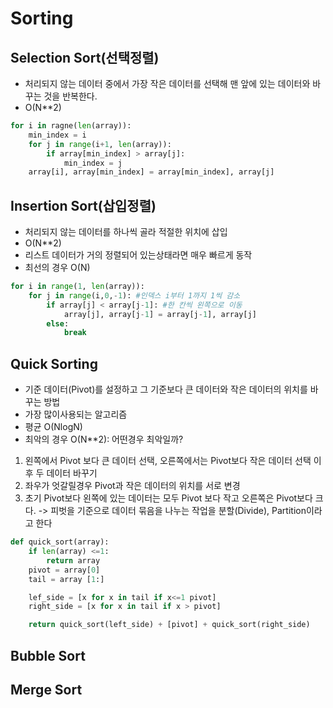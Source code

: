 # Sorting

## Selection Sort(선택정렬)
+ 처리되지 않는 데이터 중에서 가장 작은 데이터를 선택해 맨 앞에 있는 데이터와 바꾸는 것을 반복한다.
+ O(N**2)
```py
for i in ragne(len(array)):
    min_index = i
    for j in range(i+1, len(array)):
        if array[min_index] > array[j]:
            min_index = j
    array[i], array[min_index] = array[min_index], array[j]
```
## Insertion Sort(삽입정렬)
+ 처리되지 않는 데이터를 하나씩 골라 적절한 위치에 삽입
+ O(N**2)
+ 리스트 데이터가 거의 정렬되어 있는상태라면 매우 빠르게 동작
+ 최선의 경우 O(N)
```py
for i in range(1, len(array)):
    for j in range(i,0,-1): #인덱스 i부터 1까지 1씩 감소
        if array[j] < array[j-1]: #한 칸씩 왼쪽으로 이동
            array[j], array[j-1] = array[j-1], array[j]
        else:
            break
```

## Quick Sorting
+ 기준 데이터(Pivot)를 설정하고 그 기준보다 큰 데이터와 작은 데이터의 위치를 바꾸는 방법 
+ 가장 많이사용되는 알고리즘
+ 평균 O(NlogN)
+ 최악의 경우 O(N**2): 어떤경우 최악일까?
1. 왼쪽에서 Pivot 보다 큰 데이터 선택, 오른쪽에서는 Pivot보다 작은 데이터 선택 이후 두 데이터 바꾸기
2. 좌우가 엇갈릴경우 Pivot과 작은 데이터의 위치를 서로 변경
3. 초기 Pivot보다 왼쪽에 있는 데이터는 모두 Pivot 보다 작고 오른쪽은 Pivot보다 크다. -> 피벗을 기준으로 데이터 묶음을 나누는 작업을 분할(Divide), Partition이라고 한다
```py
def quick_sort(array):
    if len(array) <=1:
        return array
    pivot = array[0]
    tail = array [1:]

    lef_side = [x for x in tail if x<=1 pivot]
    right_side = [x for x in tail if x > pivot]    

    return quick_sort(left_side) + [pivot] + quick_sort(right_side)

```

## Bubble Sort

## Merge Sort


